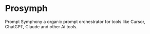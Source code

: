 # Prosymph
Prompt Symphony a organic prompt orchestrator for tools like Cursor, ChatGPT, Claude and other Ai tools.
